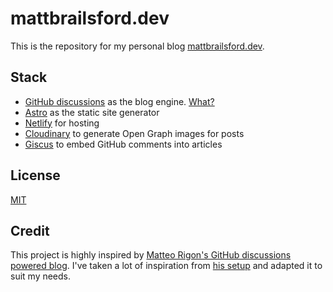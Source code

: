 # mattbrailsford.dev

This is the repository for my personal blog [mattbrailsford.dev](https://mattbrailsford.dev).

## Stack
- [GitHub discussions](https://github.com/mattbrailsford/mattbrailsford.dev/discussions) as the blog engine. [What?](https://reego.dev/blog/using-github-discussions-as-your-blog-engine)
- [Astro](https://astro.build) as the static site generator
- [Netlify](https://www.netlify.com) for hosting
- [Cloudinary](https://cloudinary.com) to generate Open Graph images for posts
- [Giscus](https://github.com/giscus/giscus) to embed GitHub comments into articles

## License
[MIT](LICENSE.md)

## Credit
This project is highly inspired by [Matteo Rigon's GitHub discussions powered blog](https://reego.dev/). I've taken a lot of inspiration from [his setup](https://github.com/reegodev/reego.dev) and adapted it to suit my needs.